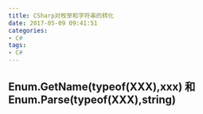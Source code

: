 ```yaml
---
title: CSharp对枚举和字符串的转化
date: 2017-05-09 09:41:51
categories:
- C#
tags:
- C#
---
```


## Enum.GetName(typeof(XXX),xxx) 和 Enum.Parse(typeof(XXX),string)
